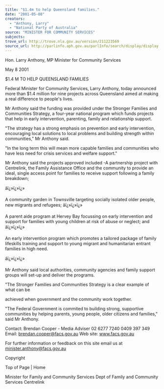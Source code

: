 ```yaml
---
title: "$1.4m to help Queensland families."
date: "2001-05-08"
creators:
  - "Anthony, Larry"
  - "National Party of Australia"
source: "MINISTER FOR COMMUNITY SERVICES"
subjects:
trove_url: http://trove.nla.gov.au/version/211223569
source_url: http://parlinfo.aph.gov.au/parlInfo/search/display/display.w3p;query=Id%3A%22media/pressrel/WF146%22
---
```


 Hon. Larry Anthony, MP Minister for Community Services

 May 8 2001

 $1.4 M TO HELP QUEENSLAND FAMILIES

 Federal Minister for Community Services, Larry Anthony, today announced more than $1.4 million for nine projects across Queensland aimed at making a real difference to people's lives.

 Mr Anthony said the funding was provided under the Stronger Families and Communities Strategy, a four-year national program which funds projects that help in early intervention, parenting, family and relationship support.

 "The strategy has a strong emphasis on prevention and early intervention, encouraging local solutions to local problems and building strength within communities," Mr Anthony said.

 "In the long term this will mean more capable families and communities who have less need for crisis services and welfare support."

 Mr Anthony said the projects approved included -A partnership project with Centrelink, the Family Assistance Office and the community to provide an ideal, single access point for families to receive support following a family breakdown;

 âï¿»ï¿»ï¿»

 A community garden in Townsville targeting socially isolated older people, new migrants and refugees; âï¿»ï¿»ï¿»

 A parent aide program at Hervey Bay focussing on early intervention and support for families with young children at risk of abuse or neglect; and âï¿»ï¿»ï¿»

 An early intervention program which promotes a tailored package of family lifeskills training and support to young migrant and humanitarian entrant families in high need.

 âï¿»ï¿»ï¿»

 Mr Anthony said local authorities, community agencies and family support groups will set-up and deliver the programs.

 "The Stronger Families and Communities Strategy is a clear example of what can be

 achieved when government and the community work together.

 "The Federal Government is commited to building strong, supportive communities by helping parents, young people, older citizens and families," said Mr Anthony.

 Contact: Brendan Cooper - Media Adviser 02 6277 7240 0409 397 349 Email: brendan.cooper@facs.gov.au Web site: www.facs.gov.au

 For further information or feedback on this site email us at minister.anthony@facs.gov.au

 Copyright

 Top of Page | Home

 Minister for Family and Community Services Dept of Family and Community Services Centrelink

